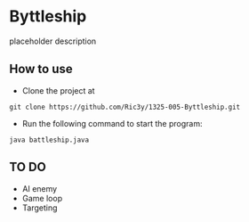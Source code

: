 # Byttleship

placeholder description

## How to use

- Clone the project at 
```
git clone https://github.com/Ric3y/1325-005-Byttleship.git
 ```

- Run the following command to start the program:
```
java battleship.java
```

## TO DO

- AI enemy
- Game loop
- Targeting
